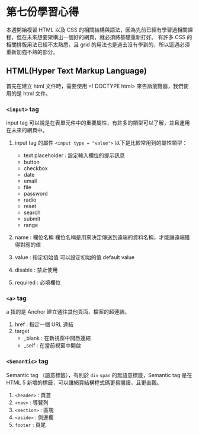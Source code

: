 # 第七份學習心得

本週開始複習 HTML 以及 CSS 的相關結構與語法，因為先前已經有學習過相關課程，但在未來想要架構出一個好的網頁，就必須將基礎重新打好。
有許多 CSS 的相關排版用法已經不太熟悉，且 grid 的用法也是過去沒有學到的，所以這週必須重新加強不熟的部分。

## HTML(Hyper Text Markup Language)

首先在建立 html 文件時，需要使用 <! DOCTYPE html> 來告訴瀏覽器，我們使用的是 html 文件。

### `<input>` tag

input tag 可以說是在表單元件中的重要屬性，有許多的類型可以了解，並且運用在未來的網頁中。

1. input tag 的屬性 `<input type = "value">`
   以下是比較常用到的屬性類型：

   - text
     placeholder : 設定輸入欄位的提示訊息
   - button
   - checkbox
   - date
   - email
   - file
   - password
   - radio
   - reset
   - search
   - submit
   - range

2. name : 欄位名稱
   欄位名稱是用來決定傳送到遠端的資料名稱，才能讓遠端獲得對應的值

3. value : 指定初始值
   可以設定初始的值 default value

4. disable : 禁止使用
5. required : 必填欄位

### `<a>` tag

a 指的是 Anchor 建立通往其他頁面、檔案的超連結。

1. href : 指定一個 URL 連結
2. target
   - \_blank : 在新視窗中開啟連結
   - \_self : 在當前視窗中開啟

### `<Semantic>` tag

Semantic tag （語意標籤），有別於 `div` `span` 的無語意標籤，Semantic tag 是在 HTML 5 新增的標籤，可以讓網頁結構程式碼更易閱讀，且更直觀。

1. `<header>` : 頁首
2. `<nav>` : 導覽列
3. `<section>` : 區塊
4. `<aside>` : 側邊欄
5. `footer` : 頁尾
